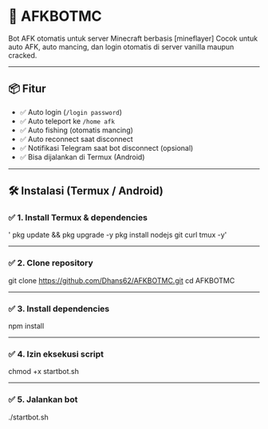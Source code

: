 # 🤖 AFKBOTMC

Bot AFK otomatis untuk server Minecraft berbasis [mineflayer] Cocok untuk auto AFK, auto mancing, dan login otomatis di server vanilla maupun cracked.

---

## 📦 Fitur

- ✅ Auto login (`/login password`)
- ✅ Auto teleport ke `/home afk`
- ✅ Auto fishing (otomatis mancing)
- ✅ Auto reconnect saat disconnect
- ✅ Notifikasi Telegram saat bot disconnect (opsional)
- ✅ Bisa dijalankan di Termux (Android)

---

## 🛠️ Instalasi (Termux / Android)

### ✅ 1. Install Termux & dependencies

'
pkg update && pkg upgrade -y
pkg install nodejs git curl tmux -y'


---

### ✅ 2. Clone repository

git clone https://github.com/Dhans62/AFKBOTMC.git
cd AFKBOTMC


---

### ✅ 3. Install dependencies

npm install


---

### ✅ 4. Izin eksekusi script

chmod +x startbot.sh


---

### ✅ 5. Jalankan bot

./startbot.sh
